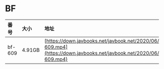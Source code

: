 # BF

| 番号 | 大小 | 地址 |
| :--- | :--- | :--- |
| bf-609 | 4.91GB | [https://down.javbooks.net/javbook.net/2020/06/25/bf-609.mp4](https://down.javbooks.net/javbook.net/2020/06/25/bf-609.mp4) |



